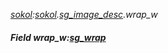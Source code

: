 _[sokol](../../modules/sokol/sokol-module.md):[sokol](../../modules/sokol/sokol-module.md).[sg\_image\_desc](../../modules/sokol/sokol-sg_image_desc.md).wrap\_w_
##### Field wrap\_w:[sg_wrap](../../modules/sokol/sokol-sg_wrap.md)
